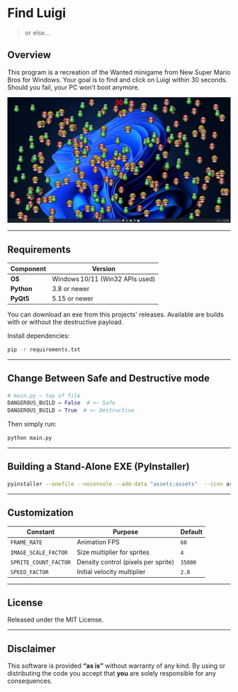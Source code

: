 # Find Luigi

> or else...

## Overview

This program is a recreation of the Wanted minigame from New Super Mario Bros for Windows. Your goal is to find and click on Luigi within 30 seconds. Should you fail, your PC won't boot anymore.

![A screenshot of the software running on top of a Windows desktop.](screenshot.jpg)

---

## Requirements

| Component  | Version                         |
| ---------- | ------------------------------- |
| **OS**     | Windows 10/11 (Win32 APIs used) |
| **Python** | 3.8 or newer                    |
| **PyQt5**  | 5.15 or newer                   |

You can download an exe from this projects' releases. Available are builds with or without the destructive payload.

Install dependencies:

```bash
pip -r requirements.txt
```

---

## Change Between Safe and Destructive mode

```python
# main.py — top of file
DANGEROUS_BUILD = False  # <— Safe
DANGEROUS_BUILD = True  # <— Destructive
```

Then simply run:

```bash
python main.py
```

---

## Building a Stand‑Alone EXE (PyInstaller)

```bash
pyinstaller --onefile --noconsole --add-data "assets;assets"  --icon assets/app.ico main.py
```

---

## Customization

| Constant              | Purpose                             | Default |
| --------------------- | ----------------------------------- | ------- |
| `FRAME_RATE`          | Animation FPS                       | `60`    |
| `IMAGE_SCALE_FACTOR`  | Size multiplier for sprites         | `4`     |
| `SPRITE_COUNT_FACTOR` | Density control (pixels per sprite) | `35000` |
| `SPEED_FACTOR`        | Initial velocity multiplier         | `2.0`   |

---

## License

Released under the MIT License.

---

## Disclaimer

This software is provided **“as is”** without warranty of any kind. By using or distributing the code you accept that **you** are solely responsible for any consequences.
